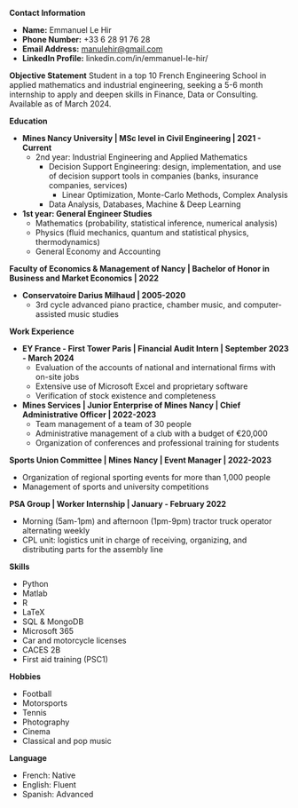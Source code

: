 **Contact Information**
* **Name:** Emmanuel Le Hir
* **Phone Number:** +33 6 28 91 76 28
* **Email Address:** manulehir@gmail.com
* **LinkedIn Profile:** linkedin.com/in/emmanuel-le-hir/

**Objective Statement**
Student in a top 10 French Engineering School in applied mathematics and industrial engineering, seeking a 5-6 month internship to apply and deepen skills in Finance, Data or Consulting. Available as of March 2024.

**Education**

* **Mines Nancy University | MSc level in Civil Engineering | 2021 - Current**
	+ 2nd year: Industrial Engineering and Applied Mathematics
		- Decision Support Engineering: design, implementation, and use of decision support tools in companies (banks, insurance companies, services)
			- Linear Optimization, Monte-Carlo Methods, Complex Analysis
		- Data Analysis, Databases, Machine & Deep Learning
* **1st year: General Engineer Studies**
	+ Mathematics (probability, statistical inference, numerical analysis)
	+ Physics (fluid mechanics, quantum and statistical physics, thermodynamics)
	+ General Economy and Accounting

**Faculty of Economics & Management of Nancy | Bachelor of Honor in Business and Market Economics | 2022**

* **Conservatoire Darius Milhaud | 2005-2020**
	+ 3rd cycle advanced piano practice, chamber music, and computer-assisted music studies

**Work Experience**

* **EY France - First Tower Paris | Financial Audit Intern | September 2023 - March 2024**
	+ Evaluation of the accounts of national and international firms with on-site jobs
	+ Extensive use of Microsoft Excel and proprietary software
	+ Verification of stock existence and completeness
* **Mines Services | Junior Enterprise of Mines Nancy | Chief Administrative Officer | 2022-2023**
	+ Team management of a team of 30 people
	+ Administrative management of a club with a budget of €20,000
	+ Organization of conferences and professional training for students

**Sports Union Committee | Mines Nancy | Event Manager | 2022-2023**
* Organization of regional sporting events for more than 1,000 people
* Management of sports and university competitions

**PSA Group | Worker Internship | January - February 2022**
* Morning (5am-1pm) and afternoon (1pm-9pm) tractor truck operator alternating weekly
* CPL unit: logistics unit in charge of receiving, organizing, and distributing parts for the assembly line

**Skills**

* Python
* Matlab
* R
* LaTeX
* SQL & MongoDB
* Microsoft 365
* Car and motorcycle licenses
* CACES 2B
* First aid training (PSC1)

**Hobbies**

* Football
* Motorsports
* Tennis
* Photography
* Cinema
* Classical and pop music

**Language**

* French: Native
* English: Fluent
* Spanish: Advanced